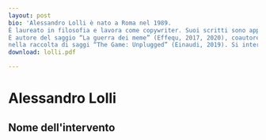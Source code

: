 ```yaml
---
layout: post
bio: 'Alessandro Lolli è nato a Roma nel 1989.
È laureato in filosofia e lavora come copywriter. Suoi scritti sono apparsi su Il Tascabile, Not, Prismo, Pixarthinking, VICE, L’Indiscreto e altri.
È autore del saggio “La guerra dei meme” (Effequ, 2017, 2020), coautore di “Guida all’immaginario nerd” (Odoya, 2019) e presente
nella raccolta di saggi “The Game: Unplugged” (Einaudi, 2019). Si interessa della mutazione antropologica in corso, quella che passa attraverso gli schermi luminosi che portiamo in tasca e che sta ridefinendo radicalmente cosa vuol dire essere umani.'
download: lolli.pdf

---
```

# Alessandro Lolli

## Nome dell'intervento
